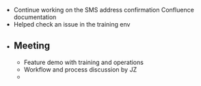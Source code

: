 - Continue working on the SMS address confirmation Confluence documentation
- Helped check an issue in the training env
- ## Meeting
	- Feature demo with training and operations
	- Workflow and process discussion by JZ
	-